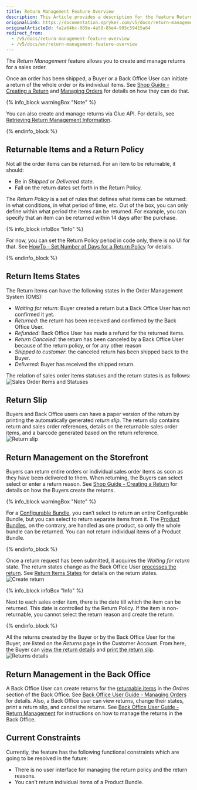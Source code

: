 ```yaml
---
title: Return Management Feature Overview
description: This Article provides a description for the feature Return Management in the Spryker Commerce OS.
originalLink: https://documentation.spryker.com/v5/docs/return-management-feature-overview
originalArticleId: fa2a64bc-089e-4a58-85e4-995c59415a64
redirect_from:
  - /v5/docs/return-management-feature-overview
  - /v5/docs/en/return-management-feature-overview
---
```


The *Return Management* feature allows you to create and manage returns for a sales order. 

Once an order has been shipped, a Buyer or a Back Office User can initiate a return of the whole order or its individual items. See [Shop Guide - Creating a Return](/docs/scos/user/user-guides/202005.0/shop-user-guide/shop-guide-customer-account/shop-guide-returns-management/shop-guide-creating-a-return.html) and [Managing Orders](/docs/scos/user/user-guides/202005.0/back-office-user-guide/sales/orders/managing-orders.html) for details on how they can do that.

{% info_block warningBox "Note" %}

You can also create and manage returns via Glue API. For details, see [Retrieving Return Management Information](/docs/scos/dev/glue-api-guides/{{page.version}}/retrieving-return-management-information/retrieving-return-management-information.html).

{% endinfo_block %}

## Returnable Items and a Return Policy
Not all the order items can be returned. For an item to be returnable, it should:

* Be in *Shipped* or *Delivered* state.
* Fall on the return dates set forth in the Return Policy.

The *Return Policy* is a set of rules that defines what items can be returned: in what conditions, in what period of time, etc. Out of the box, you can only define within what period the items can be returned. For example, you can specify that an item can be returned within 14 days after the purchase. 

{% info_block infoBox "Info" %}

For now, you can set the Return Policy period in code only, there is no UI for that. See [HowTo - Set Number of Days for a Return Policy](/docs/scos/dev/tutorials/202005.0/howtos/feature-howtos/howto-set-number-of-days-for-a-return-policy.html) for details.

{% endinfo_block %}

## Return Items States
The Return items can have the following states in the Order Management System (OMS):

* *Waiting for return*: Buyer created a return but a Back Office User has not confirmed it yet.
* *Returned*: the return has been received and confirmed by the Back Office User.
* *Refunded*: Back Office User has made a refund for the returned items.
* *Return Canceled*: the return has been canceled by a Back Office User because of the return policy, or for any other reason
* *Shipped to customer*: the canceled return has been shipped back to the Buyer.
* *Delivered*: Buyer has received the shipped return.
<!---
{% info_block infoBox "Return states on the Storefront" %}

The above states are the default ones in the OMS. You can display them as they are on the Storefront as well, or name the states differently for the Storefront users. For details on how to give custom names to the return states on the Storefront, see *Display Custom Names for Order Item States on the Storefront*.

{% endinfo_block %}
-->
The relation of sales order items statuses and the return states is as follows:
![Sales Order Items and Statuses](https://confluence-connect.gliffy.net/embed/image/cebbb529-19b7-4623-bd6d-ef2b30fe97a9.png?utm_medium=live&utm_source=custom) 

## Return Slip
Buyers and Back Office users can have a paper version of the return by printing the automatically generated *return slip*. The return slip contains return and sales order references, details on the returnable sales order items, and a barcode generated based on the return reference. 
![Return slip](https://spryker.s3.eu-central-1.amazonaws.com/docs/Features/Order+Management/Return+Management/Return+Management+Feature+Overview/return-slip.png) 

## Return Management on the Storefront
Buyers can return entire orders or individual sales order items as soon as they have been delivered to them. When returning, the Buyers can select select or enter a return reason. See [Shop Guide - Creating a Return](/docs/scos/user/user-guides/202005.0/shop-user-guide/shop-guide-customer-account/shop-guide-returns-management/shop-guide-creating-a-return.html)  for details on how the Buyers create the returns.

{% info_block warningBox "Note" %}

For a [Configurable Bundle](/docs/scos/user/features/{{page.version}}/product-information-management/configurable-bundle/configurable-bundle.html), you can’t select to return an entire Configurable Bundle, but you can select to return separate items from it.
The [Product Bundles](/docs/scos/user/features/{{page.version}}/product-information-management/product-bundles.html), on the contrary, are handled as one product, so only the whole bundle can be returned. You can not return individual items of a Product Bundle.

{% endinfo_block %}

Once a return request has been submitted, it acquires the *Waiting for return* state. The return states change as the Back Office User [processes the return](/docs/scos/user/user-guides/202005.0/back-office-user-guide/sales/orders/managing-orders.html#creating-a-return). See [Return Items States](/docs/scos/user/user-guides/202005.0/back-office-user-guide/sales/returns/references/return-item-states-reference-information.html) for details on the return states.
![Create return](https://spryker.s3.eu-central-1.amazonaws.com/docs/Features/Order+Management/Return+Management/Return+Management+Feature+Overview/create-return.png) 

{% info_block infoBox "Info" %}

Next to each sales order item, there is the date till which the item can be returned. This date is controlled by the Return Policy. If the item is non-returnable, you cannot select the return reason and create the return.

{% endinfo_block %}

All the returns created by the Buyer or by the Back Office User for the Buyer, are listed on the *Returns* page in the Customer Account. From here, the Buyer can [view the return details](/docs/scos/user/user-guides/202005.0/shop-user-guide/shop-guide-customer-account/references/return-details-reference-information.html) and [print the return slip](/docs/scos/user/user-guides/202005.0/shop-user-guide/shop-guide-customer-account/shop-guide-returns-management/shop-guide-printing-a-return-slip.html).
![Returns details](https://spryker.s3.eu-central-1.amazonaws.com/docs/Features/Order+Management/Return+Management/Return+Management+Feature+Overview/return-details.png) 

## Return Management in the Back Office
A Back Office User can create returns for the [returnable items](#returnable-items-and-a-return-policy) in the *Ordres* section of the Back Office. See [Back Office User Guide - Managing Orders](/docs/scos/user/user-guides/202005.0/back-office-user-guide/sales/orders/managing-orders.html) for details. Also, a Back Office user can view returns, change their states, print a return slip, and cancel the returns.  See [Back Office User Guide - Return Management](/docs/scos/user/user-guides/202005.0/back-office-user-guide/sales/returns/managing-returns.html)  for instructions on how to manage the returns in the Back Office.

## Current Constraints
Currently, the feature has the following functional constraints which are going to be resolved in the future:

* There is no user interface for managing the return policy and the return reasons.
* You can’t return individual items of a Product Bundle.
